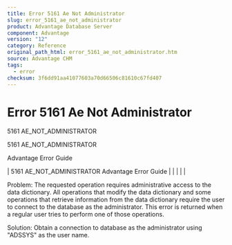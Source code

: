 ```yaml
---
title: Error 5161 Ae Not Administrator
slug: error_5161_ae_not_administrator
product: Advantage Database Server
component: Advantage
version: "12"
category: Reference
original_path_html: error_5161_ae_not_administrator.htm
source: Advantage CHM
tags:
  - error
checksum: 3f6dd91aa41077603a70d66506c81610c67fd407
---
```


# Error 5161 Ae Not Administrator

5161 AE\_NOT\_ADMINISTRATOR

5161 AE\_NOT\_ADMINISTRATOR

Advantage Error Guide

| 5161 AE\_NOT\_ADMINISTRATOR  Advantage Error Guide |  |  |  |  |

Problem: The requested operation requires administrative access to the data dictionary. All operations that modify the data dictionary and some operations that retrieve information from the data dictionary require the user to connect to the database as the administrator. This error is returned when a regular user tries to perform one of those operations.

Solution: Obtain a connection to database as the administrator using "ADSSYS" as the user name.
